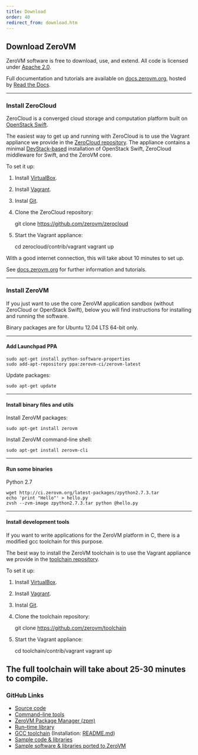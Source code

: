 ```yaml
---
title: Download
order: 40
redirect_from: download.htm
---
```


## Download ZeroVM

ZeroVM software is free to download, use, and extend. All code is licensed
under [Apache 2.0](http://www.apache.org/licenses/LICENSE-2.0).

Full documentation and tutorials are available on
[docs.zerovm.org](http://docs.zerovm.org/), hosted by
[Read the Docs](https://readthedocs.org/).

---

### Install ZeroCloud

ZeroCloud is a converged cloud storage and computation platform built on
[OpenStack Swift](http://swift.openstack.org/).

The easiest way to get up and running with ZeroCloud is to use the Vagrant
appliance we provide in the
[ZeroCloud repository](https://github.com/zerovm/zerocloud). The appliance
contains a minimal
[DevStack-based](http://docs.openstack.org/developer/devstack/) installation
of OpenStack Swift, ZeroCloud middleware for Swift, and the ZeroVM core.

To set it up:

1. Install [VirtualBox](https://www.virtualbox.org/wiki/Downloads).

2. Install [Vagrant](http://www.vagrantup.com/downloads.html).

3. Instal [Git](http://git-scm.com).

4. Clone the ZeroCloud repository:

    git clone https://github.com/zerovm/zerocloud

5. Start the Vagrant appliance:

    cd zerocloud/contrib/vagrant
    vagrant up

With a good internet connection, this will take about 10 minutes to set up.

See [docs.zerovm.org](http://docs.zerovm.org) for further information and
tutorials.

---

### Install ZeroVM

If you just want to use the core ZeroVM application sandbox (without ZeroCloud
or OpenStack Swift), below you will find instructions for installing and
running the software.

Binary packages are for Ubuntu 12.04 LTS 64-bit only.

---

#### Add Launchpad PPA

    sudo apt-get install python-software-properties
    sudo add-apt-repository ppa:zerovm-ci/zerovm-latest

Update packages:

    sudo apt-get update

---

#### Install binary files and utils

Install ZeroVM packages:

    sudo apt-get install zerovm

Install ZeroVM command-line shell:

    sudo apt-get install zerovm-cli

---

#### Run some binaries

Python 2.7

    wget http://ci.zerovm.org/latest-packages/zpython2.7.3.tar
    echo 'print "Hello"' > hello.py
    zvsh --zvm-image zpython2.7.3.tar python @hello.py

---

#### Install development tools

If you want to write applications for the ZeroVM platform in C, there is a
modified gcc toolchain for this purpose.

The best way to install the ZeroVM toolchain is to use the Vagrant appliance
we provide in the
[toolchain repository](https://github.com/zerovm/toolchain).

To set it up:

1. Install [VirtualBox](https://www.virtualbox.org/wiki/Downloads).

2. Install [Vagrant](http://www.vagrantup.com/downloads.html).

3. Instal [Git](http://git-scm.com).

4. Clone the toolchain repository:

    git clone https://github.com/zerovm/toolchain

5. Start the Vagrant appliance:

    cd toolchain/contrib/vagrant
    vagrant up

The full toolchain will take about 25-30 minutes to compile.
---

### GitHub Links

<!-- the whitespace in the i elements is important, without it, Jekyll
will rander the page incorrectly -->

* [<i class="fa fa-github-alt"> </i>Source code](https://github.com/zerovm/zerovm)
* [<i class="fa fa-github-alt"> </i>Command&#8211;line tools](https://github.com/zerovm/zerovm-cli)
* [<i class="fa fa-github-alt"> </i>ZeroVM Package Manager (zpm)](https://github.com/zerovm/zpm)
* [<i class="fa fa-github-alt"> </i>Run&#8211;time library](https://github.com/zerovm/zrt)
* [<i class="fa fa-github-alt"> </i>GCC toolchain](https://github.com/zerovm/toolchain)
  (Installation: [README.md](https://github.com/zerovm/toolchain/blob/master/README.md))
* [<i class="fa fa-github-alt"> </i>Sample code &amp; libraries](https://github.com/zerovm/zerovm-samples)
* [<i class="fa fa-github-alt"> </i>Sample software &amp; libraries ported to ZeroVM ](https://github.com/zerovm/zerovm-ports)
